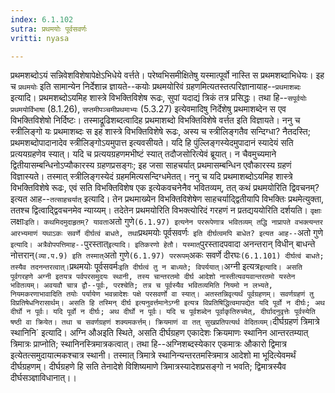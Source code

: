 ```yaml
---
index: 6.1.102
sutra: प्रथमयोः पूर्वसवर्णः
vritti: nyasa

---
```

प्रथमशब्दोऽयं सन्निवेशविशेषापेक्षेऽभिधेये वर्त्तते। परेष्वभिसमीक्षितेषु यस्मात्पूर्वो नास्ति स प्रथमशब्दाभिधेयः। इह च `प्रथमयोः` इति सामान्येन निर्देशान्न ज्ञायते--कयोः प्रथमयोरिवं ग्रहणमित्यतस्तत्परिज्ञानायाह--`प्रथमाशब्दः` इत्यादि। प्रथमशब्दोऽयमिह शास्त्रे विभक्तिविशेष रूढः, सुपां यदाद्यं त्रिकं तत्र प्रसिद्धः। तथा हि--`सपूर्वयोः प्रथमयोर्विभाषा` (8.1.26), `सप्तमीपञ्चमीप्रथमाभ्यः` (5.3.27) इत्येवमादिषु निर्देशेषु प्रथमाशब्देन स एव विभक्तिविशेषो निर्दिष्टः। तस्माद्रूढिशब्दत्वादिह प्रथमाशब्दो विभक्तिविशेषे वर्त्तत इति विज्ञायते।
ननु च स्त्रीलिङ्गो यः प्रथमाशब्दः स इह शास्त्रे विभक्तिविशेषे रूढः, अस्य च स्त्रीलिङ्गतैव सन्दिग्धा? नैतदस्ति; प्रथमशब्दोपादानादेव स्त्रीलिङ्गोऽयमुपात्त इत्यवसीयते। यदि हि पुंल्लिङ्गस्येदमुपादानं स्यादेयं सति प्रत्ययग्रहणेव स्यात्। यदि च प्रत्ययग्रहणमभीष्टं स्यात् तदौजसोरित्येवं ब्रूयात्। न चैवमुच्यमाने द्वितीयासम्बन्धिनोऽप्यौकारस्य ग्रहणप्रसङ्गः; इह जसा साहचर्यात् प्रथमासम्बन्धिन एवौकारस्य ग्रहणं विज्ञास्यते। तस्मात् स्त्रीलिङ्गस्येदं ग्रहममित्यसन्दिग्धमेतत्। ननु च यदि प्रथमाशब्दोऽयमिह शास्त्रे विभक्तिविशेषे रूढः, एवं सति विभक्तिविशेष एक इत्येकवचनेनैव भवितव्यम्, तत् कथं प्रथमयोरिति द्विवचनम्? इत्यत आह--`तत्साहचर्यात्` इत्यादि। तेन प्रथमाख्येन विभक्तिविशेषेण साहचर्याद्द्वितीयापि विभक्तिः प्रथमेत्युक्ता, ततश्च द्वित्वाद्द्विवचनमेव न्याय्यम्। तदेतेन प्रथमयोरिति विभक्त्योरिदं गरहणं न प्रतद्यययोरिति दर्शयति। `वृक्षाः `लक्षाः` इति। कथमिदमुदाहृतम्? यावता `अतो गुणे` (6.1.97) इत्यनेन पररूपेणात्र भवितव्यम् तद्धि नाप्रापते वभक्त्यन्तर आरभ्यमाणं यथाऽकः सवर्णे दीर्घत्वं बाधते, तथा `प्रथमयोः पूर्वसवर्णः` इति दीर्घत्वमपि बाधेत? इत्यत आह--`अतो गुणे` इत्यादि। अत्रैवोपपत्तिमाह--`पुरस्तात्` इत्यादि। इतिकरणो हेतौ। यस्मात् `पुरस्तादपवादा अनन्तरान् विधीन् बाधन्ते नोत्तरान्` (व्या.प.9) इति तस्मात् `अतो गुणे` (6.1.97) पररूपम् `अकः सवर्णे दीरघः` (6.1.101) दीर्घत्वं बाधते; तस्यैव तदनन्तरत्वात्। `प्रथमयोः पूर्वसवर्मः` इति दीर्घत्वं तु न बाध्यते; विपर्ययात्। `अग्नी इत्यत्र` इत्यादि। असति पूर्वगरहणे अग्नी इतयत्र पर्वपरसमुदयः स्थानी, तस्य चान्तरतमो दीर्घ आदेशो नास्तीत्यवयवान्तरतमो यस्तेन भवितव्यम्। अवयवौ चात्र द्वौ--पूर्वः, परश्चेति; तत्र च पूर्वस्यैव भवितव्यमिति नियमो न लभ्यते, नियमकरणाभावादिति तयोः पर्यायेण भवन्नादेशः पक्षे परसवर्णो वा स्यात्। अतस्तन्निवृत्यर्थं पूर्वग्रहणम्।
सवर्णग्रहणं तु विप्रतिषेधनिरासार्थम्। असति हि तस्मिन् दीर्घ इत्यनुवर्त्तमानेऽग्नी इत्यत्र विप्रतिषिद्धित्वमापद्येत यदि पूर्वो न दीर्घः; अथ दीर्घो न पूर्वः। यदि पूर्वो न दीर्घः; अथ दीर्घो न पूर्वः। यदि च पूर्वशब्देन पूर्वाकृतिरुच्येत्, दीर्घादनुवृत्तेः पूर्वस्येति षष्ठी वा क्रियेत। तथा च सवर्णग्रहणं शक्यमकर्त्तम्। क्रियमाणं वा तत् सुखप्रतिपत्यर्थ वेदितव्यम्।
`दीर्घग्रहणं त्रिमात्रे स्थानिनि` इत्यादि। अग्नि औअइति स्थिते, असति दीर्घग्रहण एकादेशः क्रियमाणः स्थानिन आन्तरतम्यात् त्रिमात्रः प्राप्नोति; स्थानिनस्त्रिमात्रकत्वात्। तथा हि--अग्निशब्दस्येकार एकमात्रः औकारो द्विमात्र इत्येतत्समुदायात्मकश्चात्र स्थानी। तस्मात् त्रिमात्रे स्थानिन्यन्तरतमस्त्रिमात्र आदेशो मा भूदित्येवमर्थं दीर्घग्रहणम्। दीर्घग्रहणे हि सति तेनादेशे विशिष्यमाणे त्रिमात्रस्यादेशप्रसङ्गो न भवति; द्विमात्रस्यैव दीर्घसञ्ज्ञाविधानात्।।